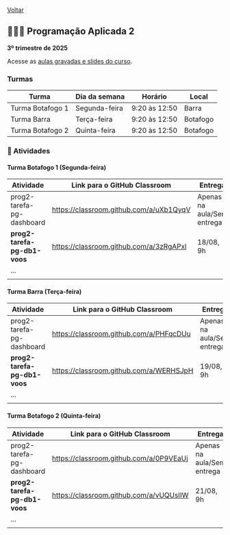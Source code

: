 [Voltar](README.md)

## 👩🏽‍💻️ Programação Aplicada 2
**3º trimestre de 2025**

Acesse as [aulas gravadas e slides do curso](https://drive.google.com/drive/folders/1jFFOSQJWce9xFPNDHuGRVn2Kp5HF6Q6G?usp=sharing).

### Turmas

| Turma            | Dia da semana | Horário       | Local    |
| ---------------- | ------------- | ------------- | -------- |
| Turma Botafogo 1 | Segunda-feira | 9:20 às 12:50 | Barra    |
| Turma Barra      | Terça-feira   | 9:20 às 12:50 | Botafogo |
| Turma Botafogo 2 | Quinta-feira  | 9:20 às 12:50 | Botafogo |

### 📌 Atividades

#### Turma Botafogo 1 (Segunda-feira)

| Atividade                    | Link para o GitHub Classroom            | Entrega                    | Video             |
| ---------------------------- | --------------------------------------- | -------------------------- | ----------------- |
| prog2-tarefa-pg-dashboard    | https://classroom.github.com/a/uXb1QyqV | Apenas na aula/Sem entrega | __02-sqlalchemy__ |
| __prog2-tarefa-pg-db1-voos__ | https://classroom.github.com/a/3zRgAPxl | 18/08, 9h                  |                   |
| ...                          |                                         |                            |                   |
|                              |                                         |                            |                   |


#### Turma Barra (Terça-feira)

| Atividade                    | Link para o GitHub Classroom            | Entrega                    | Video             |
| ---------------------------- | --------------------------------------- | -------------------------- | ----------------- |
| prog2-tarefa-pg-dashboard    | https://classroom.github.com/a/PHFqcDUu | Apenas na aula/Sem entrega | __02-sqlalchemy__ |
| __prog2-tarefa-pg-db1-voos__ | https://classroom.github.com/a/WERHSJpH | 19/08, 9h                  |                   |
| ...                          |                                         |                            |                   |
|                              |                                         |                            |                   |

#### Turma Botafogo 2 (Quinta-feira)

| Atividade                    | Link para o GitHub Classroom            | Entrega                    | Video             |
| ---------------------------- | --------------------------------------- | -------------------------- | ----------------- |
| prog2-tarefa-pg-dashboard    | https://classroom.github.com/a/0P9VEaUj | Apenas na aula/Sem entrega | __02-sqlalchemy__ |
| __prog2-tarefa-pg-db1-voos__ | https://classroom.github.com/a/vUQUsIIW | 21/08, 9h                  |                   |
| ...                          |                                         |                            |                   |
|                              |                                         |                            |                   |

